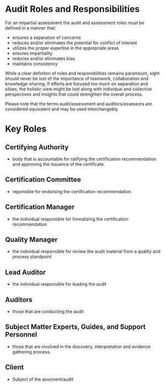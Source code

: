 # Audit Roles and Responsibilities
For an impartial assessment the audit and assessment roles must be defined in a manner that:
* ensures a separation of concerns
* reduces and/or eliminates the potential for conflict of interest
* utilizes the proper expertise in the appropriate areas
* ensures impartiality
* reduces and/or eliminates bias
* maintains consistency

While a clear definiton of roles and responsbilities remains paramount, sight should never be lost of the importance of teamwork, collaboration and knowledge-sharing. If efforts are focused too much on separation and siloes, the holistic view might be lost along with individual and collective perspectives and insights that could strenghten the overall process.

Please note that the terms audit/assessment and auditors/assessors are considered equivalent and may be used interchangebly

# Key Roles

## Certifying Authority
* body that is accountable for ratifying the certification recommendation and approving the issuance of the certificate.

## Certification Committee
* reponsible for endorsing the certification recommendation

## Certification Manager
* the individual responsible for formalizing the certification recommendation

## Quality Manager
* the individual responsible for review the audit material from a quality and process standpoint

## Lead Auditor
* the individual responsible for leading the audit

## Auditors 
* those that are conducting the audit

## Subject Matter Experts, Guides, and Support Personnel
* those that are involved in the discovery, interpretation and evidence gathering process.

## Client
* Subject of the asssment/audit



















